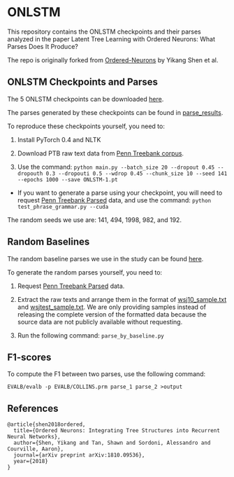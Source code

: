 # ONLSTM

This repository contains the ONLSTM checkpoints and their parses analyzed in the paper Latent Tree Learning with Ordered Neurons: What Parses Does It Produce?

The repo is originally forked from [Ordered-Neurons](https://github.com/yikangshen/Ordered-Neurons) by Yikang Shen et al.

## ONLSTM Checkpoints and Parses

The 5 ONLSTM checkpoints can be downloaded [here](https://drive.google.com/drive/folders/1YfgVFxZ7lYWqOneEYKL3WdQxzY6745cR?usp=sharing).

The parses generated by these checkpoints can be found in [parse_results](parse_results).

To reproduce these checkpoints yourself, you need to:

1. Install PyTorch 0.4 and NLTK

2. Download PTB raw text data from [Penn Treebank corpus](https://github.com/pytorch/examples/tree/75e435f98ab7aaa7f82632d4e633e8e03070e8ac/word_language_model/data/penn).

3. Use the command: 
```python main.py --batch_size 20 --dropout 0.45 --dropouth 0.3 --dropouti 0.5 --wdrop 0.45 --chunk_size 10 --seed 141 --epochs 1000 --save ONLSTM-1.pt```

* If you want to generate a parse using your checkpoint, you will need to request [Penn Treebank Parsed](https://catalog.ldc.upenn.edu/LDC99T42) data, and use the command:
```python test_phrase_grammar.py --cuda```

The random seeds we use are: 141, 494, 1998, 982, and 192.

## Random Baselines

The random baseline parses we use in the study can be found [here](random_parses).

To generate the random parses yourself, you need to:

1. Request [Penn Treebank Parsed](https://catalog.ldc.upenn.edu/LDC99T42) data.

2. Extract the raw texts and arrange them in the format of [wsj10_sample.txt](wsj10_sample.txt) and [wsjtest_sample.txt](wsjtest_sample.txt). We are only providing samples instead of releasing the complete version of the formatted data because the source data are not publicly available without requesting.

3. Run the following command:
```parse_by_baseline.py```

## F1-scores

To compute the F1 between two parses, use the following command:

```EVALB/evalb -p EVALB/COLLINS.prm parse_1 parse_2 >output```

## References

```
@article{shen2018ordered,
  title={Ordered Neurons: Integrating Tree Structures into Recurrent Neural Networks},
  author={Shen, Yikang and Tan, Shawn and Sordoni, Alessandro and Courville, Aaron},
  journal={arXiv preprint arXiv:1810.09536},
  year={2018}
}
```
